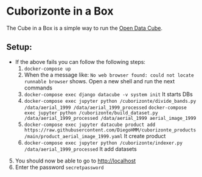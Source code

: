 # Cuborizonte in a Box

The Cube in a Box is a simple way to run the [Open Data Cube](https://www.opendatacube.org).

## Setup:

  * If the above fails you can follow the following steps:
    1. `docker-compose up`
    2. When the a message like: `No web browser found: could not locate runnable browser` shows. Open a new shell and run the next commands
    3. `docker-compose exec django datacube -v system init` It starts DBs
    4.    `docker-compose exec jupyter python /cuborizonte/divide_bands.py /data/aerial_1999 /data/aerial_1999_processed`
          `docker-compose exec jupyter python /cuborizonte/build_dataset.py /data/aerial_1999_processed /data/aerial_1999 aerial_image_1999`
    5. `docker-compose exec jupyter datacube product add https://raw.githubusercontent.com/DiegoHMM/cuborizonte_products/main/product_aerial_image_1999.yaml` It create product
    6. `docker-compose exec jupyter python /cuborizonte/indexer.py /data/aerial_1999_processed` It add datasets

5. You should now be able to go to <http://localhost>
6. Enter the password `secretpassword`
